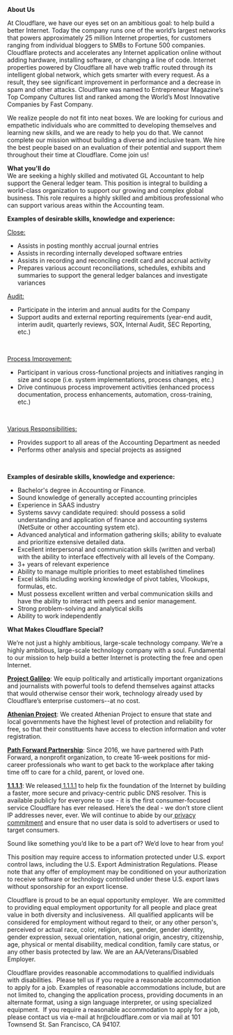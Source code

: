 <div class="content-intro">
	<div><strong>About Us</strong></div>
	<div>
		<p><span style="font-weight: 400;">At Cloudflare, we have our eyes set on an ambitious goal: to help build a better Internet. Today the company runs one of the world’s largest networks that powers approximately 25 million Internet properties, for customers ranging from individual bloggers to SMBs to Fortune 500 companies. Cloudflare protects and accelerates any Internet application online without adding hardware, installing software, or changing a line of code. Internet properties powered by Cloudflare all have web traffic routed through its intelligent global network, which gets smarter with every request. As a result, they see significant improvement in performance and a decrease in spam and other attacks. Cloudflare was named to Entrepreneur Magazine’s Top Company Cultures list and ranked among the World’s Most Innovative Companies by Fast Company.</span><span style="font-weight: 400;">&nbsp;</span></p>
		<p><span style="font-weight: 400;">We realize people do not fit into neat boxes. We are looking for curious and empathetic individuals who are committed to developing themselves and learning new skills, and we are ready to help you do that. We cannot complete our mission without building a diverse and inclusive team. We hire the best people based on an evaluation of their potential and support them throughout their time at Cloudflare. Come join us!&nbsp;</span></p>
	</div>
</div>
<p><strong>What you'll do</strong><br>We are seeking a highly skilled and motivated GL Accountant to help support the General ledger team. This position is integral to building a world-class organization to support our growing and complex global business. This role requires a highly skilled and ambitious professional who can support various areas within the Accounting team.</p>
<p><strong>Examples of desirable skills, knowledge and experience:</strong></p>
<p><span style="text-decoration: underline;">Close:</span></p>
<ul>
	<li>Assists in posting monthly accrual journal entries</li>
	<li>Assists in recording internally developed software entries</li>
	<li>Assists in recording and reconciling credit card and accrual activity</li>
	<li>Prepares various account reconciliations, schedules, exhibits and summaries to support the general ledger balances and investigate variances</li>
</ul>
<p><span style="text-decoration: underline;">Audit:</span></p>
<ul>
	<li>Participate in the interim and annual audits for the Company</li>
	<li>Support audits and external reporting requirements (year-end audit, interim audit, quarterly reviews, SOX, Internal Audit, SEC Reporting, etc.)&nbsp;</li>
</ul>
<p>&nbsp;</p>
<p><span style="text-decoration: underline;">Process Improvement:</span></p>
<ul>
	<li>Participant in various cross-functional projects and initiatives ranging in size and scope (i.e. system implementations, process changes, etc.)</li>
	<li>Drive continuous process improvement activities (enhanced process documentation, process enhancements, automation, cross-training, etc.)</li>
</ul>
<p>&nbsp;</p>
<p><span style="text-decoration: underline;">Various Responsibilities:</span></p>
<ul>
	<li>Provides support to all areas of the Accounting Department as needed</li>
	<li>Performs other analysis and special projects as assigned&nbsp;</li>
</ul>
<p>&nbsp;</p>
<p><strong>Examples of desirable skills, knowledge and experience:</strong></p>
<ul>
	<li>Bachelor's degree in Accounting or Finance.</li>
	<li>Sound knowledge of generally accepted accounting principles</li>
	<li>Experience in SAAS industry</li>
	<li>Systems savvy candidate required: should possess a solid understanding and application of finance and accounting systems (NetSuite or other accounting system etc).</li>
	<li>Advanced analytical and information gathering skills; ability to evaluate and prioritize extensive detailed data.</li>
	<li>Excellent interpersonal and communication skills (written and verbal) with the ability to interface effectively with all levels of the Company.</li>
	<li>3+ years of relevant experience</li>
	<li>Ability to manage multiple priorities to meet established timelines</li>
	<li>Excel skills including working knowledge of pivot tables, Vlookups, formulas, etc.</li>
	<li>Must possess excellent written and verbal communication skills and have the ability to interact with peers and senior management.</li>
	<li>Strong problem-solving and analytical skills</li>
	<li>Ability to work independently</li>
</ul>
<div class="content-conclusion">
	<p><strong>What Makes Cloudflare Special?</strong></p>
	<p><span style="font-weight: 400;">We’re not just a highly ambitious, large-scale technology company. We’re a highly ambitious, large-scale technology company with a soul. Fundamental to our mission to help build a better Internet is protecting the free and open Internet.</span></p>
	<p><a href="https://blog.cloudflare.com/protecting-free-expression-online/"><strong>Project Galileo</strong></a><span style="font-weight: 400;">: We equip politically and artistically important organizations and journalists with powerful tools to defend themselves against attacks that would otherwise censor their work, technology already used by Cloudflare’s enterprise customers--at no cost.</span></p>
	<p><strong><a href="https://www.cloudflare.com/athenian/">Athenian Project</a></strong><span style="font-weight: 400;">: We created Athenian Project to ensure that state and local governments have the highest level of protection and reliability for free, so that their constituents have access to election information and voter registration.</span></p>
	<p><a href="https://blog.cloudflare.com/tag/path-forward/"><strong>Path Forward Partnership</strong></a><span style="font-weight: 400;">: Since 2016, we have partnered with Path Forward, a nonprofit organization, to create 16-week positions for mid-career professionals who want to get back to the workplace after taking time off to care for a child, parent, or loved one.</span></p>
	<p><a href="https://1.1.1.1/"><strong>1.1.1.1</strong></a><span style="font-weight: 400;">: We released</span><a href="https://1.1.1.1/"> <span style="font-weight: 400;">1.1.1.1</span></a><span style="font-weight: 400;"> to help fix the foundation of the Internet by building a faster, more secure and privacy-centric public DNS resolver. This is available publicly for everyone to use - it is the first consumer-focused service Cloudflare has ever released. Here’s the deal - we don’t store client IP addresses never, ever. We will continue to abide by our</span><a href="https://developers.cloudflare.com/1.1.1.1/privacy/public-dns-resolver"> privacy commitment</a><span style="font-weight: 400;"> and ensure that no user data is sold to advertisers or used to target consumers.</span></p>
	<p><span style="font-weight: 400;">Sound like something you’d like to be a part of? We’d love to hear from you!</span></p>
	<p><span style="font-weight: 400;">This position may require access to information protected under U.S. export control laws, including the U.S. Export Administration Regulations. Please note that any offer of employment may be conditioned on your authorization to receive software or technology controlled under these U.S. export laws without sponsorship for an export license.</span></p>
	<p><span style="font-weight: 400;">Cloudflare is proud to be an equal opportunity employer. &nbsp;We are committed to providing equal employment opportunity for all people and place great value in both diversity and inclusiveness. &nbsp;All qualified applicants will be considered for employment without regard to their, or any other person's, perceived or actual</span> <span style="font-weight: 400;">race, color, religion, sex, gender, gender identity, gender expression, sexual orientation, national origin, ancestry, citizenship, age, physical or mental disability, medical condition, family care status, or any other basis protected by law. </span><span style="font-weight: 400;">We are an AA/Veterans/Disabled Employer.</span></p>
	<p><span style="font-weight: 400;">Cloudflare provides reasonable accommodations to qualified individuals with disabilities. &nbsp;Please tell us if you require a reasonable accommodation to apply for a job. Examples of reasonable accommodations include, but are not limited to, changing the application process, providing documents in an alternate format, using a sign language interpreter, or using specialized equipment. &nbsp;If you require a reasonable accommodation to apply for a job, please contact us via e-mail at </span><span style="font-weight: 400;">hr@cloudflare.com</span><span style="font-weight: 400;"> or via mail at 101 Townsend St. San Francisco, CA 94107.</span></p>
</div>